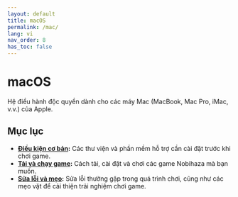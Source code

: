 ```yaml
---
layout: default
title: macOS
permalink: /mac/
lang: vi
nav_order: 8
has_toc: false
---
```


# macOS

Hệ điều hành độc quyền dành cho các máy Mac (MacBook, Mac Pro, iMac, v.v.) của Apple.

## Mục lục

* **[Điều kiện cơ bản](prerequisities):** Các thư viện và phần mềm hỗ trợ cần cài đặt trước khi chơi game.
* **[Tải và chạy game](installation):** Cách tải, cài đặt và chơi các game Nobihaza mà bạn muốn.
* **[Sửa lỗi và mẹo](troubleshooting):** Sửa lỗi thường gặp trong quá trình chơi, cũng như các mẹo vặt để cải thiện trải nghiệm chơi game.